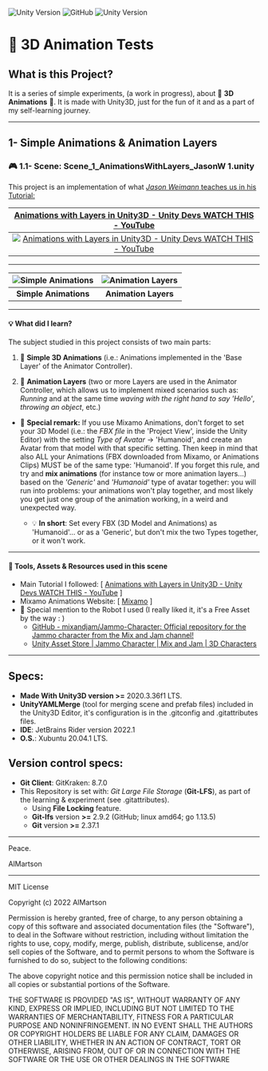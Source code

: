 ![Unity Version](https://img.shields.io/badge/Unity%20Version-2021.3.11f1_LTS-red?style=for-the-badge) ![GitHub](https://img.shields.io/github/license/almartson/Unity_TurnBasedStrategyGame_CodeMonkeyGameDevCourse?style=for-the-badge) ![Unity Version](https://img.shields.io/badge/O.S.-XUBUNTU_20.04.1_LTS-purple?style=for-the-badge)
# :movie_camera: 3D Animation Tests

## What is this Project?

It is a series of simple experiments, (a work in progress), about :movie_camera: **3D Animations** :cinema:. It is made with Unity3D, just for the fun of it and as a part of my self-learning journey.

---

## 1- Simple Animations & Animation Layers 


### :video_game: 1.1- Scene: **Scene_1_AnimationsWithLayers_JasonW 1.unity**


This project is an implementation of what [*Jason Weimann* teaches us in his Tutorial:](https://www.youtube.com/watch?v=Qwy3rEDXqxA&list=PLB5_EOMkLx_VpmokLusiftsmI1s9Cy_pO)

<div align="center">

| <b> [Animations with Layers in Unity3D - Unity Devs WATCH THIS - YouTube](https://www.youtube.com/watch?v=Qwy3rEDXqxA&list=PLB5_EOMkLx_VpmokLusiftsmI1s9Cy_pO) </b> |
|:--:|
| [![Animations with Layers in Unity3D - Unity Devs WATCH THIS - YouTube](https://img.youtube.com/vi/Qwy3rEDXqxA/0.jpg)](https://www.youtube.com/watch?v=Qwy3rEDXqxA "Animations with Layers in Unity3D - Unity Devs WATCH THIS - YouTube") |

</div>

---

<div align="center">

| ![Simple Animations](./MediaForTheReadme/GIFs/Video3DAnimationsCropped_GIF_1_Maria_SimpleAnimations_1.gif) | ![Animation Layers](./MediaForTheReadme/GIFs/Video3DAnimationsCropped_GIF_2_JammoRobot_AnimationLayers_2.gif) |
|:--:|:--:|
| <b>Simple Animations</b> | <b>Animation Layers</b> |

</div>

---

#### :bulb: What did I learn?

The subject studied in this project consists of two main parts:

1. :low_brightness: **Simple 3D Animations** (i.e.: Animations implemented in the 'Base Layer' of the Animator Controller).

2. :low_brightness: **Animation Layers** (two or more Layers are used in the Animator Controller, which allows us to implement mixed scenarios such as: *Running* and at the same time  *waving with the right hand to say 'Hello'*, *throwing an object*, etc.)

* :low_brightness: **Special remark:** If you use Mixamo Animations, don't forget to set your 3D Model (i.e.: the *FBX file* in the 'Project View', inside the Unity Editor) with the setting *Type of Avatar*   ->   'Humanoid', and create an Avatar from that model with that  specific setting. Then keep in mind that also ALL your Animations (FBX downloaded from Mixamo, or Animations Clips) MUST be of the same type: 'Humanoid'. If you forget this rule, and try and **mix animations** (for instance tow or more animation layers...) based on the *'Generic'* and *'Humanoid'* type of avatar together: you will run into problems: your animations won't play together, and most likely you get just one group of the animation working, in a weird and unexpected way.

    * :bulb: **In short**: Set every FBX (3D Model and Animations) as 'Humanoid'... or as a 'Generic', but don't mix the two Types together, or it won't work.

---


#### :dvd: Tools, Assets & Resources used in this scene

* Main Tutorial I followed:   [ [Animations with Layers in Unity3D - Unity Devs WATCH THIS - YouTube](https://www.youtube.com/watch?v=Qwy3rEDXqxA&list=PLB5_EOMkLx_VpmokLusiftsmI1s9Cy_pO) ]
* Mixamo Animations Website:  [ [Mixamo](https://www.mixamo.com/) ]
* :robot: Special mention to the Robot I used (I really liked it, it's a Free Asset by the way : )
    * [GitHub - mixandjam/Jammo-Character: Official repository for the Jammo character from the Mix and Jam channel!](https://github.com/mixandjam/Jammo-Character)
    * [Unity Asset Store | Jammo Character | Mix and Jam | 3D Characters](https://assetstore.unity.com/packages/3d/characters/jammo-character-mix-and-jam-158456)


---


## Specs:


* **Made With Unity3D version >=** 2020.3.36f1 LTS.
* **UnityYAMLMerge** (tool for merging scene and prefab files) included in the Unity3D Editor, it's configuration is in the .gitconfig and .gitattributes files.
* **IDE**: JetBrains Rider version 2022.1
* **O.S.**: Xubuntu 20.04.1 LTS.


## Version control specs: 

* **Git Client**: GitKraken: 8.7.0
* This Repository is set with: *Git Large File Storage* (**Git-LFS**), as part of the learning & experiment (see .gitattributes).
    * Using **File Locking** feature.
    * **Git-lfs** version **>=** 2.9.2 (GitHub; linux amd64; go 1.13.5)
    * **Git** version **>=** 2.37.1


---

Peace.

AlMartson


********************************


MIT License

Copyright (c) 2022 AlMartson

Permission is hereby granted, free of charge, to any person obtaining a copy of this software and associated documentation files (the "Software"), to deal in the Software without restriction, including without limitation the rights to use, copy, modify, merge, publish, distribute, sublicense, and/or sell copies of the Software, and to permit persons to whom the Software is furnished to do so, subject to the following conditions:

The above copyright notice and this permission notice shall be included in all copies or substantial portions of the Software.

THE SOFTWARE IS PROVIDED "AS IS", WITHOUT WARRANTY OF ANY KIND, EXPRESS OR IMPLIED, INCLUDING BUT NOT LIMITED TO THE WARRANTIES OF MERCHANTABILITY, FITNESS FOR A PARTICULAR PURPOSE AND NONINFRINGEMENT. IN NO EVENT SHALL THE AUTHORS OR COPYRIGHT HOLDERS BE LIABLE FOR ANY CLAIM, DAMAGES OR OTHER LIABILITY, WHETHER IN AN ACTION OF CONTRACT, TORT OR OTHERWISE, ARISING FROM, OUT OF OR IN CONNECTION WITH THE SOFTWARE OR THE USE OR OTHER DEALINGS IN THE SOFTWARE
